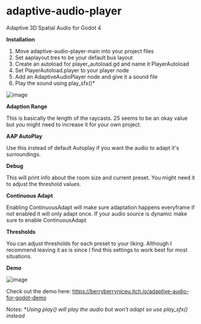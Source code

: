 # adaptive-audio-player
Adaptive 3D Spatial Audio for Godot 4

**Installation**

1. Move adaptive-audio-player-main into your project files
2. Set aaplayout.tres to be your default bus layout
3. Create an autoload for player_autoload.gd and name it PlayerAutoload
4. Set PlayerAutoload.player to your player node
5. Add an AdaptiveAudioPlayer node and give it a sound file
6. Play the sound using play_sfx()*

![image](https://user-images.githubusercontent.com/47716519/234263669-83da348d-4278-4838-8da4-0bb273280832.png)

**Adaption Range**

This is basically the length of the raycasts. 25 seems to be an okay value but you might need to increase it for your own project.

**AAP AutoPlay**

Use this instead of default Autoplay if you want the audio to adapt it's surroundings.

**Debug**

This will print info about the room size and current preset. You might need it to adjust the threshold values. 

**Continuous Adapt**

Enabling ContinuousAdapt will make sure adaptation happens everyframe if not enabled it will only adapt once. If your audio source is dynamic make sure to enable ContinuousAdapt

**Thresholds**

You can adjust thresholds for each preset to your liking. Although I recommend leaving it as is since I find this settings to work best for most situations.

**Demo**

![image](https://user-images.githubusercontent.com/47716519/234267702-1e24c9ae-0c61-4c3e-bc03-bb1a83ab5cd6.png)

Check out the demo here:
https://berryberryniceu.itch.io/adaptive-audio-for-godot-demo

Notes:
**Using play() will play the audio but won't adapt so use play_sfx() instead*
